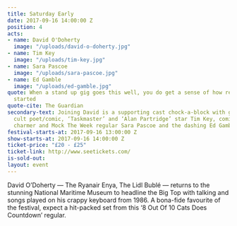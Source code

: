 ```yaml
---
title: Saturday Early
date: 2017-09-16 14:00:00 Z
position: 4
acts:
- name: David O'Doherty
  image: "/uploads/david-o-doherty.jpg"
- name: Tim Key
  image: "/uploads/tim-key.jpg"
- name: Sara Pascoe
  image: "/uploads/sara-pascoe.jpg"
- name: Ed Gamble
  image: "/uploads/ed-gamble.jpg"
quote: When a stand up gig goes this well, you do get a sense of how religions are
  started
quote-cite: The Guardian
secondary-text: Joining David is a supporting cast chock-a-block with greatness featuring
  cult poet/comic, ‘Taskmaster’ and ‘Alan Partridge’ star Tim Key, comic/author/natural
  charmer and Mock The Week regular Sara Pascoe and the dashing Ed Gamble as host.
festival-starts-at: 2017-09-16 13:00:00 Z
show-starts-at: 2017-09-16 14:00:00 Z
ticket-price: "£20 - £25"
ticket-link: http://www.seetickets.com/
is-sold-out: 
layout: event
---
```


David O’Doherty — The Ryanair Enya, The Lidl Bublé — returns to the stunning National Maritime Museum to headline the Big Top with talking and songs played on his crappy keyboard from 1986. A bona-fide favourite of the festival, expect a hit-packed set from this ‘8 Out Of 10 Cats Does Countdown’ regular.